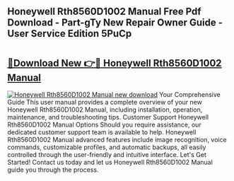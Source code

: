 ## Honeywell Rth8560D1002 Manual Free Pdf Download - Part-gTy New Repair Owner Guide - User Service Edition 5PuCp

# <h2><a href="http://bc2834.oget.top/?id=Honeywell+Rth8560D1002+Manual">🔗Download New 👉🔴 Honeywell Rth8560D1002 Manual</a></h2>

[![Honeywell Rth8560D1002 Manual new download](https://i.imgur.com/5g1atiW.png)](http://bc2834.oget.top/?id=Honeywell+Rth8560D1002+Manual)
Your Comprehensive Guide This user manual provides a complete overview of your new Honeywell Rth8560D1002 Manual, including installation, operation, maintenance, and troubleshooting tips. Customer Support Honeywell Rth8560D1002 Manual Options Should you require assistance, our dedicated customer support team is available to help. Honeywell Rth8560D1002 Manual advanced features include image recognition, voice commands, customizable profiles, and automatic backups, all easily controlled through the user-friendly and intuitive interface. Let's Get Started! Contact us today and let us Honeywell Rth8560D1002 Manual guide you through the process.
